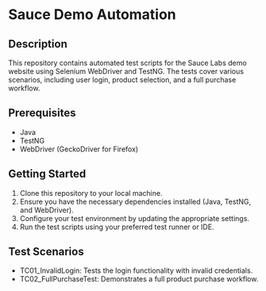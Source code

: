 # Sauce Demo Automation

## Description
This repository contains automated test scripts for the Sauce Labs demo website using Selenium WebDriver and TestNG. The tests cover various scenarios, including user login, product selection, and a full purchase workflow.

## Prerequisites
- Java
- TestNG
- WebDriver (GeckoDriver for Firefox)

## Getting Started
1. Clone this repository to your local machine.
2. Ensure you have the necessary dependencies installed (Java, TestNG, and WebDriver).
3. Configure your test environment by updating the appropriate settings.
4. Run the test scripts using your preferred test runner or IDE.

## Test Scenarios
- TC01_InvalidLogin: Tests the login functionality with invalid credentials.
- TC02_FullPurchaseTest: Demonstrates a full product purchase workflow.
